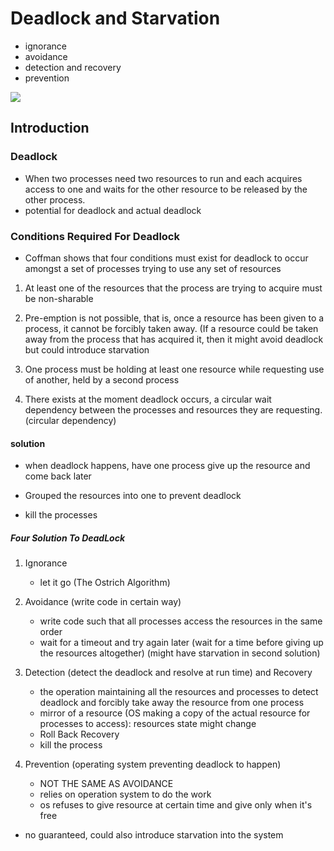 # Deadlock and Starvation
- ignorance
- avoidance
- detection and recovery
- prevention

![](http://4.bp.blogspot.com/-jPOKuC9_um4/UmT2z7QBRTI/AAAAAAAABcg/POj2bFhpkLI/s1600/deadlock.jpg)

## Introduction
### Deadlock
- When two processes need two resources to run and each acquires access to one and waits for the other resource to be released by the other process.
- potential for deadlock and actual deadlock

### Conditions Required For Deadlock
- Coffman shows that four conditions must exist for deadlock to occur amongst a set of processes trying to use any set of resources
1. At least one of the resources that the process are trying to acquire must be non-sharable

2. Pre-emption is not possible, that is, once a resource has been given to a process, it cannot be forcibly taken away. (If a resource could be taken away from the process that has acquired it, then it might avoid deadlock but could introduce starvation

3. One process must be holding at least one resource while requesting use of another, held by a second process

4. There exists at the moment deadlock occurs, a circular wait dependency between the processes and resources they are requesting. (circular dependency)

#### solution
- when deadlock happens, have one process give up the resource and come back later

- Grouped the resources into one to prevent deadlock

- kill the processes

##### Four Solution To DeadLock
1. Ignorance
    - let it go (The Ostrich Algorithm)
2. Avoidance (write code in certain way)
    - write code such that all processes access the resources in the same order
    - wait for a timeout and try again later (wait for a time before giving up the resources altogether)
    (might have starvation in second solution)
3. Detection (detect the deadlock and resolve at run time) and Recovery
    - the operation maintaining all the resources and processes to detect deadlock and forcibly take away the resource from one process 
    - mirror of a resource (OS making a copy of the actual resource for processes to access): resources state might change
    - Roll Back Recovery
    - kill the process

4. Prevention (operating system preventing deadlock to happen)
    - NOT THE SAME AS AVOIDANCE
    - relies on operation system to do the work
    - os refuses to give resource at certain time and give only when it's free



 - no guaranteed, could also introduce starvation into the system

